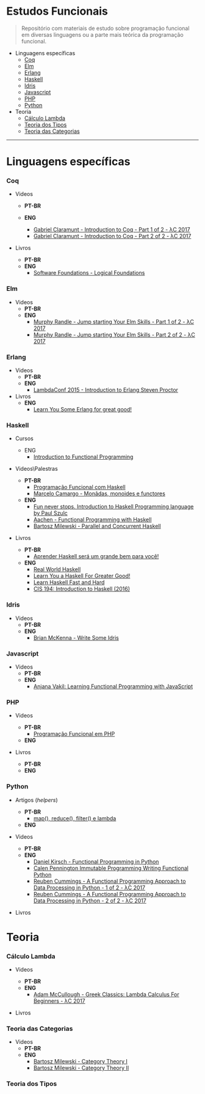 # Estudos Funcionais
> Repositório com materiais de estudo sobre programação funcional em diversas linguagens ou a parte mais teórica da programação funcional.

* Linguagens específicas
    * [Coq](#coq)
    * [Elm](#elm)
    * [Erlang](#erlang)
    * [Haskell](#haskell)
    * [Idris](#idris)
    * [Javascript](#javascript)
    * [PHP](#php)
    * [Python](#python)
* Teoria
    - [Cálculo Lambda](#lambda)
    - [Teoria dos Tipos](#type-theory)
    - [Teoria das Categorias](#category-theory)

--------

# Linguagens específicas

<h3 id="coq">Coq</h3>

- Videos
  - **PT-BR**

  - **ENG**
      * [Gabriel Claramunt - Introduction to Coq - Part 1 of 2 - λC 2017](https://www.youtube.com/watch?v=L9XXh4gRi1M)
      * [Gabriel Claramunt - Introduction to Coq - Part 2 of 2 - λC 2017](https://www.youtube.com/watch?v=gvA6DfBZ1yI)

- Livros
  - **PT-BR**
  - **ENG**
      * [Software Foundations - Logical Foundations](https://softwarefoundations.cis.upenn.edu/lf-current/toc.html)

<h3 id="elm">Elm</h3>

- Videos
  - **PT-BR**
  - **ENG**
      * [Murphy Randle - Jump starting Your Elm Skills - Part 1 of 2 - λC 2017](https://www.youtube.com/watch?v=hzXA5ytGYWI)
      * [Murphy Randle - Jump starting Your Elm Skills - Part 2 of 2 - λC 2017](https://www.youtube.com/watch?v=5KpznaReVfQ)

<h3 id="erlang">Erlang</h3>

- Videos
  - **PT-BR**
  - **ENG**
      * [LambdaConf 2015 - Introduction to Erlang Steven Proctor](https://www.youtube.com/watch?v=0YpCBRJJtPg)
- Livros
  - **ENG**
    + [Learn You Some Erlang for great good!](http://learnyousomeerlang.com/content)


<h3 id="haskell">Haskell</h3>

- Cursos
  - ENG
      * [Introduction to Functional Programming](https://www.edx.org/course/introduction-functional-programming-delftx-fp101x-0)

- Videos\Palestras
  - **PT-BR**
      * [Programação Funcional com Haskell](https://www.youtube.com/playlist?list=PLYlU1pEvulHqVQ5ocB_SptHB4yIJ0WyfZ)
      * [Marcelo Camargo - Monâdas, monoides e functores](https://www.youtube.com/watch?v=btHaFnzd2JA)
  - **ENG**
      * [Fun never stops. Introduction to Haskell Programming language by Paul Szulc](https://www.youtube.com/watch?v=1jZ7j21g028)
      * [Aachen - Functional Programming with Haskell](https://www.youtube.com/playlist?list=PL2cqwPeM9PtNrjBUFVFB-CSrqeyvtbl2R)
      * [Bartosz Milewski - Parallel and Concurrent Haskell](https://www.youtube.com/playlist?list=PLbgaMIhjbmEm_51-HWv9BQUXcmHYtl4sw)

- Livros
  - **PT-BR**
      + [Aprender Haskell será um grande bem para você!](http://haskell.tailorfontela.com.br/)
  - **ENG**
      * [Real World Haskell](http://book.realworldhaskell.org/read/)
      * [Learn You a Haskell For Greater Good!](http://learnyouahaskell.com/chapters)
      + [Learn Haskell Fast and Hard](http://yannesposito.com/Scratch/en/blog/Haskell-the-Hard-Way/)
      + [CIS 194: Introduction to Haskell (2016)](http://www.seas.upenn.edu/~cis194/fall16/)

<h3 id="idris">Idris</h3>

- Videos
  - **PT-BR**
  - **ENG**
      * [Brian McKenna - Write Some Idris](https://www.youtube.com/watch?v=XUMkVPU4XCI)


<h3 id="javascript">Javascript</h3>

- Videos
  - **PT-BR**
  - **ENG**
      * [Anjana Vakil: Learning Functional Programming with JavaScript](https://www.youtube.com/watch?v=aSZ0X6e05XA)


<h3 id="php">PHP</h3>

- Videos
  - **PT-BR**
      * [Programação Funcional em PHP](https://www.youtube.com/watch?v=cts_NStWJ5Q)
  - **ENG**

- Livros
  - **PT-BR**
  - **ENG**


<h3 id="python">Python</h3>

- Artigos (*helpers*)
  - **PT-BR**
      * [map(), reduce(), filter() e lambda](https://pythonhelp.wordpress.com/2012/05/13/map-reduce-filter-e-lambda/)
  - **ENG**
      
- Videos
  - **PT-BR**
  - **ENG**
      * [Daniel Kirsch - Functional Programming in Python](https://www.youtube.com/watch?v=r2eZ7lhqzNE)
      * [Calen Pennington Immutable Programming Writing Functional Python](https://www.youtube.com/watch?v=_OLEVvjrIj8)
      * [Reuben Cummings - A Functional Programming Approach to Data Processing in Python - 1 of 2 - λC 2017 ](https://www.youtube.com/watch?v=Px4oM_ejW64)
      * [Reuben Cummings - A Functional Programming Approach to Data Processing in Python - 2 of 2 - λC 2017 ](https://www.youtube.com/watch?v=2RYAGmHmmF0)

- Livros

# Teoria

<h3 id="lambda">Cálculo Lambda</h3>

- Videos
  - **PT-BR**
  - **ENG**
      * [Adam McCullough - Greek Classics: Lambda Calculus For Beginners - λC 2017](https://www.youtube.com/watch?v=-DPlj75YJR4)

- Livros

<h3 id="category-theory">Teoria das Categorias</h3>

- Videos
  - **PT-BR**
  - **ENG**
      * [Bartosz Milewski - Category Theory I](https://www.youtube.com/playlist?list=PLbgaMIhjbmEnaH_LTkxLI7FMa2HsnawM_)
      * [Bartosz Milewski - Category Theory II](https://www.youtube.com/playlist?list=PLbgaMIhjbmElia1eCEZNvsVscFef9m0dm)

<h3 id="type-theory">Teoria dos Tipos</h3>

